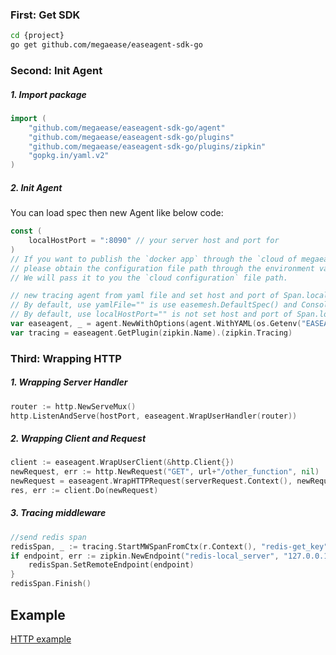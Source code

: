 ### First: Get SDK
```bash
cd {project}
go get github.com/megaease/easeagent-sdk-go
```

### Second: Init Agent

##### 1. Import package
    
```go
import (
	"github.com/megaease/easeagent-sdk-go/agent"
	"github.com/megaease/easeagent-sdk-go/plugins"
	"github.com/megaease/easeagent-sdk-go/plugins/zipkin"
	"gopkg.in/yaml.v2"
)
```

##### 2. Init Agent
You can load spec then new Agent like below code:
```go
const (
	localHostPort = ":8090" // your server host and port for
)
// If you want to publish the `docker app` through the `cloud of megaease` and send the monitoring data to the `cloud`, 
// please obtain the configuration file path through the environment variable `EASEAGENT_CONFIG`.
// We will pass it to you the `cloud configuration` file path.

// new tracing agent from yaml file and set host and port of Span.localEndpoint
// By default, use yamlFile="" is use easemesh.DefaultSpec() and Console Reporter for tracing.
// By default, use localHostPort="" is not set host and port of Span.localEndpoint.
var easeagent, _ = agent.NewWithOptions(agent.WithYAML(os.Getenv("EASEAGENT_CONFIG"), localHostPort))
var tracing = easeagent.GetPlugin(zipkin.Name).(zipkin.Tracing)
```
### Third: Wrapping HTTP

##### 1. Wrapping Server Handler 
```go
router := http.NewServeMux()
http.ListenAndServe(hostPort, easeagent.WrapUserHandler(router))
```

##### 2. Wrapping Client and Request
```go
client := easeagent.WrapUserClient(&http.Client{})
newRequest, err := http.NewRequest("GET", url+"/other_function", nil)
newRequest = easeagent.WrapHTTPRequest(serverRequest.Context(), newRequest)
res, err := client.Do(newRequest)
```

##### 3. Tracing middleware
```go
//send redis span
redisSpan, _ := tracing.StartMWSpanFromCtx(r.Context(), "redis-get_key", zipkin.Redis)
if endpoint, err := zipkin.NewEndpoint("redis-local_server", "127.0.0.1:8090"); err == nil {
    redisSpan.SetRemoteEndpoint(endpoint)
}
redisSpan.Finish()
```
## Example
[HTTP example](../example/http/main.go)
